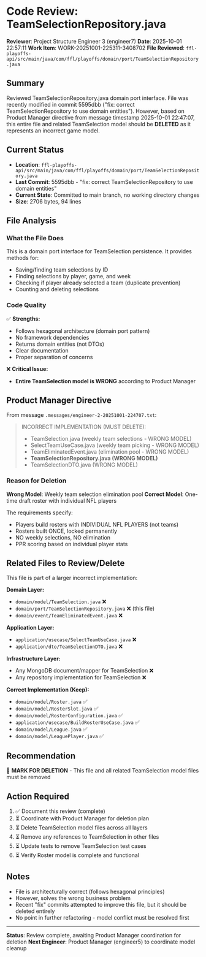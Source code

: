 # Code Review: TeamSelectionRepository.java

**Reviewer**: Project Structure Engineer 3 (engineer7)
**Date**: 2025-10-01 22:57:11
**Work Item**: WORK-20251001-225311-3408702
**File Reviewed**: `ffl-playoffs-api/src/main/java/com/ffl/playoffs/domain/port/TeamSelectionRepository.java`

## Summary

Reviewed TeamSelectionRepository.java domain port interface. File was recently modified in commit 5595dbb ("fix: correct TeamSelectionRepository to use domain entities"). However, based on Product Manager directive from message timestamp 2025-10-01 22:47:07, this entire file and related TeamSelection model should be **DELETED** as it represents an incorrect game model.

## Current Status

- **Location**: `ffl-playoffs-api/src/main/java/com/ffl/playoffs/domain/port/TeamSelectionRepository.java`
- **Last Commit**: 5595dbb - "fix: correct TeamSelectionRepository to use domain entities"
- **Current State**: Committed to main branch, no working directory changes
- **Size**: 2706 bytes, 94 lines

## File Analysis

### What the File Does

This is a domain port interface for TeamSelection persistence. It provides methods for:
- Saving/finding team selections by ID
- Finding selections by player, game, and week
- Checking if player already selected a team (duplicate prevention)
- Counting and deleting selections

### Code Quality

✅ **Strengths:**
- Follows hexagonal architecture (domain port pattern)
- No framework dependencies
- Returns domain entities (not DTOs)
- Clear documentation
- Proper separation of concerns

❌ **Critical Issue:**
- **Entire TeamSelection model is WRONG** according to Product Manager

## Product Manager Directive

From message `.messages/engineer-2-20251001-224707.txt`:

> INCORRECT IMPLEMENTATION (MUST DELETE):
> - TeamSelection.java (weekly team selections - WRONG MODEL)
> - SelectTeamUseCase.java (weekly team picking - WRONG MODEL)
> - TeamEliminatedEvent.java (elimination pool - WRONG MODEL)
> - **TeamSelectionRepository.java (WRONG MODEL)**
> - TeamSelectionDTO.java (WRONG MODEL)

### Reason for Deletion

**Wrong Model**: Weekly team selection elimination pool
**Correct Model**: One-time draft roster with individual NFL players

The requirements specify:
- Players build rosters with INDIVIDUAL NFL PLAYERS (not teams)
- Rosters built ONCE, locked permanently
- NO weekly selections, NO elimination
- PPR scoring based on individual player stats

## Related Files to Review/Delete

This file is part of a larger incorrect implementation:

**Domain Layer:**
- `domain/model/TeamSelection.java` ❌
- `domain/port/TeamSelectionRepository.java` ❌ (this file)
- `domain/event/TeamEliminatedEvent.java` ❌

**Application Layer:**
- `application/usecase/SelectTeamUseCase.java` ❌
- `application/dto/TeamSelectionDTO.java` ❌

**Infrastructure Layer:**
- Any MongoDB document/mapper for TeamSelection ❌
- Any repository implementation for TeamSelection ❌

**Correct Implementation (Keep):**
- `domain/model/Roster.java` ✅
- `domain/model/RosterSlot.java` ✅
- `domain/model/RosterConfiguration.java` ✅
- `application/usecase/BuildRosterUseCase.java` ✅
- `domain/model/League.java` ✅
- `domain/model/LeaguePlayer.java` ✅

## Recommendation

🚫 **MARK FOR DELETION** - This file and all related TeamSelection model files must be removed

## Action Required

1. ✅ Document this review (complete)
2. ⏳ Coordinate with Product Manager for deletion plan
3. ⏳ Delete TeamSelection model files across all layers
4. ⏳ Remove any references to TeamSelection in other files
5. ⏳ Update tests to remove TeamSelection test cases
6. ⏳ Verify Roster model is complete and functional

## Notes

- File is architecturally correct (follows hexagonal principles)
- However, solves the wrong business problem
- Recent "fix" commits attempted to improve this file, but it should be deleted entirely
- No point in further refactoring - model conflict must be resolved first

---

**Status**: Review complete, awaiting Product Manager coordination for deletion
**Next Engineer**: Product Manager (engineer5) to coordinate model cleanup
